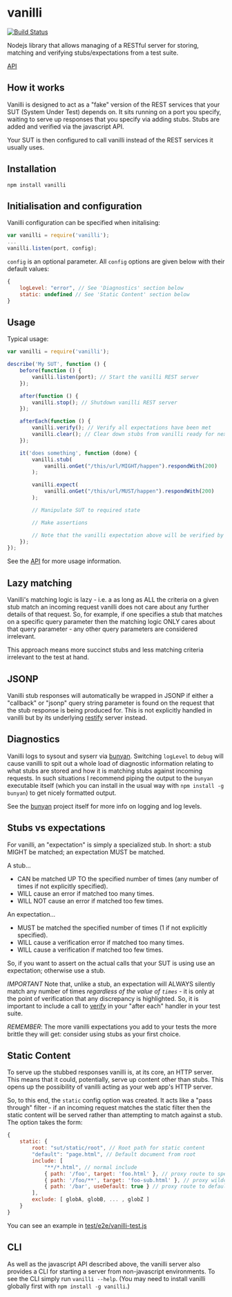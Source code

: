 # vanilli
[![Build Status](https://travis-ci.org/kelveden/vanilli.png?branch=master)](https://travis-ci.org/kelveden/vanilli)

Nodejs library that allows managing of a RESTful server for storing, matching and verifying stubs/expectations from a test suite.

[API](https://github.com/kelveden/vanilli/wiki/API)

## How it works
Vanilli is designed to act as a "fake" version of the REST services that your SUT (System Under Test) depends on. It sits running
on a port you specify, waiting to serve up responses that you specify via adding stubs. Stubs are added and verified via the
javascript API.

Your SUT is then configured to call vanilli instead of the REST services it usually uses.

## Installation

    npm install vanilli

## Initialisation and configuration
Vanilli configuration can be specified when initalising:

```js
var vanilli = require('vanilli');
...
vanilli.listen(port, config);
```

`config` is an optional parameter. All `config` options are given below with their default values:

```js
{
    logLevel: "error", // See 'Diagnostics' section below
    static: undefined // See 'Static Content' section below
}
```

## Usage
Typical usage:

```js
var vanilli = require('vanilli');

describe('My SUT', function () {
    before(function () {
        vanilli.listen(port); // Start the vanilli REST server
    });

    after(function () {
        vanilli.stop(); // Shutdown vanilli REST server
    });

    afterEach(function () {
        vanilli.verify(); // Verify all expectations have been met
        vanilli.clear(); // Clear down stubs from vanilli ready for next test
    });

    it('does something', function (done) {
        vanilli.stub(
            vanilli.onGet("/this/url/MIGHT/happen").respondWith(200)
        );

        vanilli.expect(
            vanilli.onGet("/this/url/MUST/happen").respondWith(200)
        );

        // Manipulate SUT to required state

        // Make assertions

        // Note that the vanilli expectation above will be verified by the vanilli.verify() in 'afterEach'.
    });
});
```

See the [API](https://github.com/mixradio/vanilli/wiki/API) for more usage information.

## Lazy matching
Vanilli's matching logic is lazy - i.e. a as long as ALL the criteria on a given stub match an incoming
request vanilli does not care about any further details of that request. So, for example, if one specifies
a stub that matches on a specific query parameter then the matching logic ONLY cares about that query
parameter - any other query parameters are considered irrelevant.

This approach means more succinct stubs and less matching criteria irrelevant to the test at hand.

## JSONP
Vanilli stub responses will automatically be wrapped in JSONP if either a "callback" or "jsonp" query string parameter
is found on the request that the stub response is being produced for. This is not explicitly handled in vanilli but by its
underlying [restify](http://mcavage.me/node-restify/) server instead.

## Diagnostics
Vanilli logs to sysout and syserr via [bunyan](https://github.com/trentm/node-bunyan). Switching `logLevel` to `debug` will cause
vanilli to spit out a whole load of diagnostic information relating to what stubs are stored and how it is matching stubs against
incoming requests. In such situations I recommend piping the output to the `bunyan` executable itself (which you can install in the usual way with `npm install -g bunyan`) to get nicely formatted output.

See the [bunyan](https://github.com/trentm/node-bunyan) project itself for more info on logging and log levels.

## Stubs vs expectations
For vanilli, an "expectation" is simply a specialized stub. In short: a stub MIGHT be matched; an
expectation MUST be matched.

A stub...
 * CAN be matched UP TO the specified number of times (any number of times if not explicitly specified).
 * WILL cause an error if matched too many times.
 * WILL NOT cause an error if matched too few times.

An expectation...
 * MUST be matched the specified number of times (1 if not explicitly specified).
 * WILL cause a verification error if matched too many times.
 * WILL cause a verification if matched too few times.

So, if you want to assert on the actual calls that your SUT is using use an expectation; otherwise use a stub.

*IMPORTANT* Note that, unlike a stub, an expectation will ALWAYS silently match any number of times _regardless of the value of `times`_ - it is only at the point of verification that any discrepancy is highlighted. So, it is important to include a call to [verify](https://github.com/kelveden/vanilli/wiki/API#vanilliverify) in your "after each" handler in your test suite.

*REMEMBER*: The more vanilli expectations you add to your tests the more brittle they will get:
consider using stubs as your first choice.

## Static Content
To serve up the stubbed responses vanilli is, at its core, an HTTP server. This means that it could, potentially,
serve up content other than stubs. This opens up the possibility of vanilli acting as your web app's
HTTP server.

So, to this end, the `static` config option was created. It acts like a "pass through" filter - if
an incoming request matches the static filter then the static content will be served rather than
attempting to match against a stub. The option takes the form:

```js
{
    static: {
        root: "sut/static/root", // Root path for static content 
        "default": "page.html", // Default document from root
        include: [
            "**/*.html", // normal include
            { path: '/foo', target: 'foo.html' }, // proxy route to specified target
            { path: '/foo/**', target: 'foo-sub.html' }, // proxy wildcard route to specified target
            { path: '/bar', useDefault: true } // proxy route to default "page.html"
        ],
        exclude: [ globA, globB, ... , globZ ]
    }
}
```

You can see an example in [test/e2e/vanilli-test.js](https://github.com/mixradio/vanilli/blob/master/test/e2e/vanilli-test.js#L320)

## CLI
As well as the javascript API described above, the vanilli server also provides a CLI for starting a server from non-javascript environments. To see the CLI simply run `vanilli --help`. (You may need to install vanilli globally first with `npm install -g vanilli`.) 
